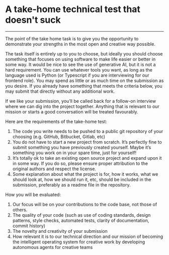 # A take-home technical test that doesn't suck

---
The point of the take home task is to give you the opportunity to demonstrate your strengths in the most open and creative way possible.

The task itself is entirely up to you to choose, but ideally you should choose something that focuses on using software to make life easier or better in some way. It would be nice to see the use of generative AI, but it is not a hard requirement. You can use whatever tools you want, as long as the language used is Python (or Typescript if you are interviewing for our frontend role). You may spend as little or as much time on the submission as you desire. If you already have something that meets the criteria below, you may submit that directly without any additional work.

If we like your submission, you’ll be called back for a follow-on interview where we can dig into the project together. Anything that is relevant to our mission or starts a good conversation will be treated favourably.

Here are the requirements of the take-home test:
1. The code you write needs to be pushed to a public git repository of your choosing (e.g. GitHub, Bitbucket, Gitlab, etc)
2. You do not have to start a new project from scratch. It’s perfectly fine to submit something you have previously created yourself. Maybe it’s something you work on in your spare time, just for yourself!
3. It’s totally ok to take an existing open source project and expand upon it in some way. If you do so, please ensure proper attribution to the original authors and respect the license.
4. Some explanation about what the project is for, how it works, what we should look at, how we should run it, etc, should be included in the submission, preferably as a readme file in the repository.

How you will be evaluated:
1. Our focus will be on your contributions to the code base, not those of others.
2. The quality of your code (such as use of coding standards, design patterns, style checks, automated tests, clarity of documentation, commit history)
3. The novelty and creativity of your submission
4. How relevant it is to our technical direction and our mission of becoming the intelligent operating system for creative work by developing autonomous agents for creative teams


